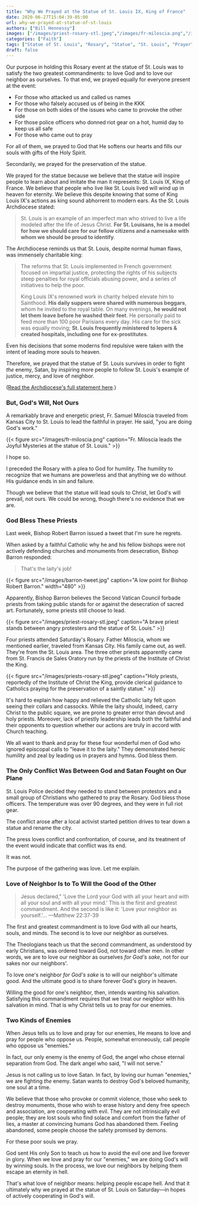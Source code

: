```yaml
---
title: "Why We Prayed at the Statue of St. Louis IX, King of France"
date: 2020-06-27T15:04:39-05:00
url: why-we-prayed-at-statue-of-st-louis
authors: ["Bill Hennessy"]
images: ["/images/priest-rosary-stl.jpeg","/images/fr-miloscia.png","/images/priests-rosary-stl.jpeg"]
categories: ["Faith"]
tags: ["Statue of St. Louis", "Rosary", "Statue", "St. Louis", "Prayer"]
draft: false
---
```


Our purpose in holding this Rosary event at the statue of St. Louis was to satisfy the two greatest commandments: to love God and to love our neighbor as ourselves. To that end, we prayed equally for everyone present at the event:

* For those who attacked us and called us names
* For those who falsely accused us of being in the KKK
* For those on both sides of the issues who came to provoke the other side
* For those police officers who donned riot gear on a hot, humid day to keep us all safe
* For those who came out to pray

For all of them, we prayed to God that He softens our hearts and fills our souls with gifts of the Holy Spirit. 

Secondarily, we prayed for the preservation of the statue. 

We prayed for the statue because we believe that the statue will inspire people to learn about and imitate the man it represents: St. Louis IX, King of France. We believe that people who live like St. Louis lived will wind up in heaven for eternity. We believe this despite knowing that some of King Louis IX's actions as king sound abhorrent to modern ears. As the St. Louis Archdiocese stated:

> St. Louis is an example of an imperfect man who strived to live a life modeled after the life of Jesus Christ. **For St. Louisans, he is a model for how we should care for our fellow citizens and a namesake with whom we should be proud to identify**.

The Archdiocese reminds us that St. Louis, despite normal human flaws, was immensely charitable king:

> The reforms that St. Louis implemented in French government focused on impartial justice, protecting the rights of his subjects steep penalties for royal officials abusing power, and a series of initiatives to help the poor. 
> 
> King Louis IX's renowned work in charity helped elevate him to Sainthood. **His daily suppers were shared with numerous beggars**, whom he invited to the royal table. On many evenings, **he would not let them leave before he washed their feet**. He personally paid to feed more than 100 poor Parisians every day. His care for the sick was equally moving; **St. Louis frequently ministered to lepers & created hospitals, including one for ex-prostitutes**.

Even his decisions that some moderns find repulsive were taken with the intent of leading more souls to heaven.

Therefore, we prayed that the statue of St. Louis survives in order to fight *the* enemy, Satan, by inspiring more people to follow St. Louis's example of justice, mercy, and love of neighbor. 

([Read the Archdiocese's full statement here](https://www.archstl.org/Portals/0/Documents/Communication_Planning/PressReleases/Archdiocese%20of%20St.%20Louis%20Statement%20on%20Louis%20IX%20Statue.pdf?ver=2020-06-28-090006-217).)

### But, God's Will, Not Ours

A remarkably brave and energetic priest, Fr. Samuel Miloscia traveled from Kansas City to St. Louis to lead the faithful in prayer. He said, "you are doing God's work."  

{{< figure src="/images/fr-miloscia.png" caption="Fr. Miloscia leads the Joyful Mysteries at the statue of St. Louis." >}}

I hope so. 

I preceded the Rosary with a plea to God for humility. The humility to recognize that we humans are powerless and that anything we do without His guidance ends in sin and failure. 

Though we believe that the statue will lead souls to Christ, let God's will prevail, not ours. We could be wrong, though there's no evidence that we are. 

### God Bless These Priests

Last week, Bishop Robert Barron issued a tweet that I'm sure he regrets. 

When asked by a faithful Catholic why he and his fellow bishops were not actively defending churches and monuments from desecration, Bishop Barron responded:

> That's the laity's job!

{{< figure src="/images/barron-tweet.jpg" caption="A low point for Bishop Robert Barron." width="480" >}}

Apparently, Bishop Barron believes the Second Vatican Council forbade priests from taking public stands for or against the desecration of sacred art. Fortunately, some priests still choose to lead. 

{{< figure src="/images/priest-rosary-stl.jpeg" caption="A brave priest stands between angry protesters and the statue of St. Louis." >}}

Four priests attended Saturday's Rosary. Father Miloscia, whom we mentioned earlier, traveled from Kansas City. His family came out, as well. They're from the St. Louis area. The three other priests apparently came from St. Francis de Sales Oratory run by the priests of the Institute of Christ the King. 

{{< figure src="/images/priests-rosary-stl.jpeg" caption="Holy priests, reportedly of the Institute of Christ the King, provide clerical guidance to Catholics praying for the preservation of a saintly statue." >}}

It's hard to explain how happy and relieved the Catholic laity felt upon seeing their collars and cassocks. While the laity should, indeed, carry Christ to the public square, we are prone to greater error than devout and holy priests. Moreover, lack of priestly leadership leads both the faithful and their opponents to question whether our actions are truly in accord with Church teaching. 

We all want to thank and pray for these four wonderful men of God who ignored episcopal calls to "leave it to the laity." They demonstrated heroic humility and zeal by leading us in prayers and hymns. God bless them. 

### The Only Conflict Was Between God and Satan Fought on Our Plane

St. Louis Police decided they needed to stand between protestors and a small group of Christians who gathered to pray the Rosary. God bless those officers. The temperature was over 90 degrees, and they were in full riot gear.  

The conflict arose after a local activist started petition drives to tear down a statue and rename the city. 

The press loves conflict and confrontation, of course, and its treatment of the event would indicate that conflict was its end. 

It was not. 

The purpose of the gathering was love. Let me explain.

### Love of Neighbor Is to To Will the Good of the Other

> Jesus declared,"  'Love the Lord your God with all your heart and with all your soul and with all your mind.' This is the first and greatest commandment. And the second is like it: 'Love your neighbor as yourself.'…  —Matthew 22:37-39

The first and greatest commandment is to love God with all our hearts, souls, and minds. The second is to love our neighbor as ourselves. 

The Theologians teach us that the second commandment, as understood by early Christians, was ordered toward God, not toward other men. In other words, we are to love our neighbor as ourselves *for God's sake*, not for our sakes nor our neighbors'. 

To love one's neighbor *for God's sake* is to will our neighbor's ultimate good. And the ultimate good is to share forever God's glory in heaven. 

Willing the good for one's neighbor, then, intends wanting his salvation. Satisfying this commandment requires that we treat our neighbor with his salvation in mind. That is why Christ tells us to pray for our enemies. 

### Two Kinds of Enemies

When Jesus tells us to love and pray for our enemies, He means to love and pray for people who oppose us. People, somewhat erroneously, call people who oppose us "enemies." 

In fact, our only enemy is the enemy of God, the angel who chose eternal separation from God. The dark angel who said, "I will not serve."  

Jesus is not calling us to love Satan. In fact, by loving our human "enemies," we are fighting *the* enemy. Satan wants to destroy God's beloved humanity, one soul at a time. 

We believe that those who provoke or commit violence, those who seek to destroy monuments, those who wish to erase history and deny free speech and association, are cooperating with evil. They are not intrinsically evil people; they are lost souls who find solace and comfort from the father of lies, a master at convincing humans God has abandoned them. Feeling abandoned, some people choose the safety promised by demons. 

For these poor souls we pray.

God sent His only Son to teach us how to avoid the evil one and live forever in glory. When we love and pray for our "enemies," we are doing God's will by winning souls. In the process, we love our neighbors by helping them escape an eternity in hell. 

That's what love of neighbor means: helping people escape hell. And that it ultimately why we prayed at the statue of St. Louis on Saturday—in hopes of actively cooperating in God's will. 

